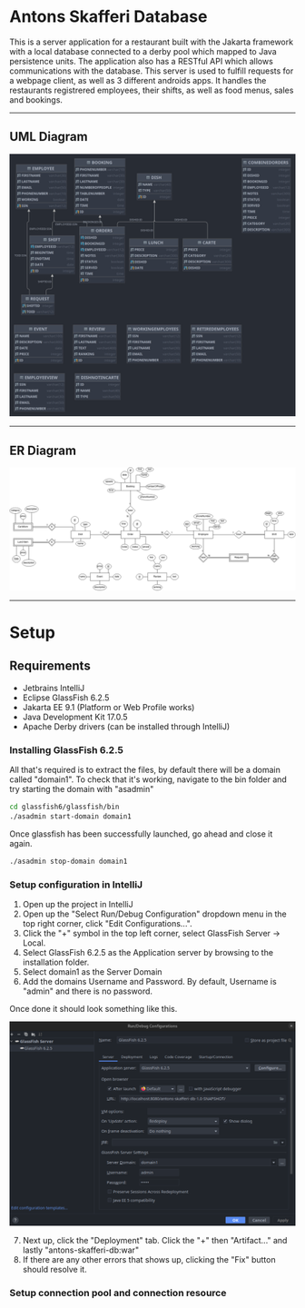 # Antons Skafferi Database
This is a server application for a restaurant built with the Jakarta framework with a local database connected to a derby pool which mapped to Java persistence units. The application also has a RESTful API which allows communications with the database. This server is used to fulfill requests for a webpage client, as well as 3 different androids apps. It handles the restaurants registrered employees, their shifts, as well as food menus, sales and bookings.

---

## UML Diagram
![](src/main/resources/images/db_uml.png)

---

## ER Diagram
![](src/main/resources/images/antons-skafferi.drawio.png)

---

# Setup
## Requirements
* Jetbrains IntelliJ
* Eclipse GlassFish 6.2.5
* Jakarta EE 9.1 (Platform or Web Profile works)
* Java Development Kit 17.0.5
* Apache Derby drivers (can be installed through IntelliJ)

### Installing GlassFish 6.2.5
All that's required is to extract the files, by default there will be a domain called "domain1". To check that it's working, navigate to the bin folder and try starting the domain with "asadmin"
```bash
cd glassfish6/glassfish/bin
./asadmin start-domain domain1
```
Once glassfish has been successfully launched, go ahead and close it again.
```bash
./asadmin stop-domain domain1
```

### Setup configuration in IntelliJ
1. Open up the project in IntelliJ
2. Open up the "Select Run/Debug Configuration" dropdown menu in the top right corner, click "Edit Configurations...".
3. Click the "+" symbol in the top left corner, select GlassFish Server -> Local.
4. Select GlassFish 6.2.5 as the Application server by browsing to the installation folder.
5. Select domain1 as the Server Domain
6. Add the domains Username and Password. By default, Username is "admin" and there is no password.

Once done it should look something like this.

![](src/main/resources/images/glassfish_configurations.png)

7. Next up, click the "Deployment" tab. Click the "+" then "Artifact..." and lastly "antons-skafferi-db:war"
8. If there are any other errors that shows up, clicking the "Fix" button should resolve it.

### Setup connection pool and connection resource